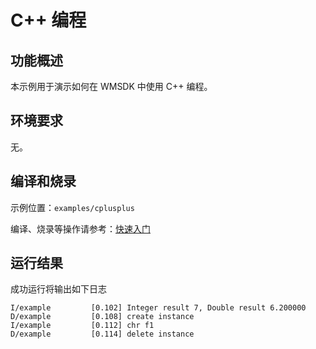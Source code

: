 # C++ 编程

## 功能概述

本示例用于演示如何在 WMSDK 中使用 C++ 编程。

## 环境要求

无。

## 编译和烧录

示例位置：`examples/cplusplus`

编译、烧录等操作请参考：[快速入门](https://doc.winnermicro.net/w800/zh_CN/latest/get_started/index.html)

## 运行结果

成功运行将输出如下日志

```
I/example         [0.102] Integer result 7, Double result 6.200000
D/example         [0.108] create instance
I/example         [0.112] chr f1
D/example         [0.114] delete instance
```